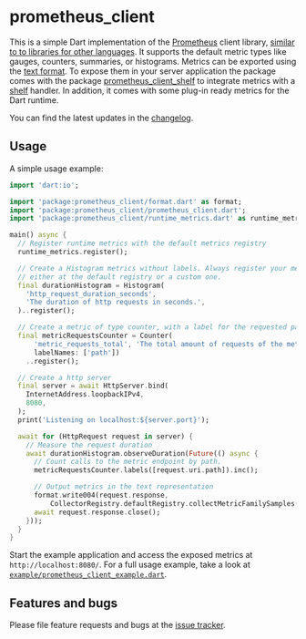 prometheus_client
===

This is a simple Dart implementation of the [Prometheus][prometheus] client library, [similar to to libraries for other languages][writing_clientlibs].
It supports the default metric types like gauges, counters, summaries, or histograms.
Metrics can be exported using the [text format][text_format].
To expose them in your server application the package comes with the package [prometheus_client_shelf][prometheus_client_shelf] to integrate metrics with a [shelf][shelf] handler. 
In addition, it comes with some plug-in ready metrics for the Dart runtime.

You can find the latest updates in the [changelog][changelog].

## Usage

A simple usage example:

```dart
import 'dart:io';

import 'package:prometheus_client/format.dart' as format;
import 'package:prometheus_client/prometheus_client.dart';
import 'package:prometheus_client/runtime_metrics.dart' as runtime_metrics;

main() async {
  // Register runtime metrics with the default metrics registry
  runtime_metrics.register();

  // Create a Histogram metrics without labels. Always register your metric,
  // either at the default registry or a custom one.
  final durationHistogram = Histogram(
    'http_request_duration_seconds',
    'The duration of http requests in seconds.',
  )..register();

  // Create a metric of type counter, with a label for the requested path:
  final metricRequestsCounter = Counter(
      'metric_requests_total', 'The total amount of requests of the metrics.',
      labelNames: ['path'])
    ..register();

  // Create a http server
  final server = await HttpServer.bind(
    InternetAddress.loopbackIPv4,
    8080,
  );
  print('Listening on localhost:${server.port}');

  await for (HttpRequest request in server) {
    // Measure the request duration
    await durationHistogram.observeDuration(Future(() async {
      // Count calls to the metric endpoint by path.
      metricRequestsCounter.labels([request.uri.path]).inc();

      // Output metrics in the text representation
      format.write004(request.response,
          CollectorRegistry.defaultRegistry.collectMetricFamilySamples());
      await request.response.close();
    }));
  }
}
```

Start the example application and access the exposed metrics at `http://localhost:8080/`.
For a full usage example, take a look at [`example/prometheus_client_example.dart`][example].

## Features and bugs

Please file feature requests and bugs at the [issue tracker][tracker].

[tracker]: https://github.com/Fox32/prometheus_client/issues
[writing_clientlibs]: https://prometheus.io/docs/instrumenting/writing_clientlibs/
[prometheus]: https://prometheus.io/
[text_format]: https://prometheus.io/docs/instrumenting/exposition_formats/#text-based-format
[shelf]: https://pub.dev/packages/shelf
[example]: ./example/prometheus_client_example.dart
[changelog]: ./CHANGELOG.md
[prometheus_client_shelf]: https://pub.dev/packages/prometheus_client_shelf

